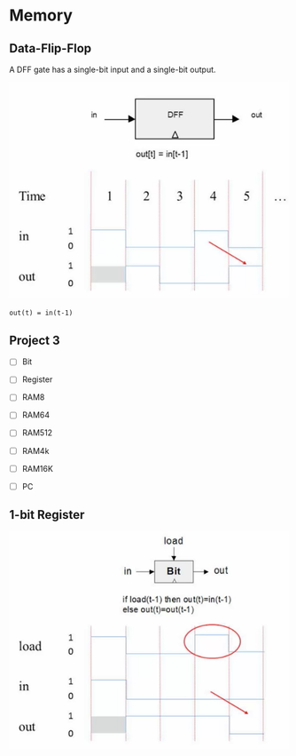 Memory
===

Data-Flip-Flop
---

A DFF gate has a single-bit input and a single-bit output.

![Image](assets/dff-working.png)

```
out(t) = in(t-1)
```

Project 3
---

- [ ] Bit
- [ ] Register
- [ ] RAM8
- [ ] RAM64
- [ ] RAM512
- [ ] RAM4k
- [ ] RAM16K
- [ ] PC


1-bit Register
---

![Image](assets/1-bit-register-working.png)
